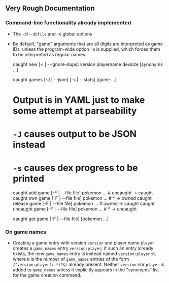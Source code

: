 ## Very Rough Documentation

### Command-line functionality already implemented

- The `-D`/`--dbfile` and `-G` global options
- By default, "game" arguments that are all digits are interpreted as game IDs,
  unless the program-wide option `-G` is supplied, which forces them to be
  interpreted as regular names.

    caught new [-i | --ignore-dups] version playername dexsize [synonyms ...]

    caught games [-J | --json] [-s | --stats] [game ...]
    # Output is in YAML just to make some attempt at parseability
    # `-J` causes output to be JSON instead
    # `-s` causes dex progress to be printed

    caught add      game [-F | --file file] pokemon ...  # uncaught → caught
    caught own      game [-F | --file file] pokemon ...  # * → owned
    caught release  game [-F | --file file] pokemon ...  # owned → caught
    caught uncaught game [-F | --file file] pokemon ...  # * → uncaught

    caught get      game [-F | --file file] [pokemon ...]

### On game names

- Creating a game entry with version `version` and player name `player` creates
  a `game_names` entry `version:player`; if such an entry already exists, the
  new `game_names` entry is instead named `version:player:N`, where `N` is the
  number of `game_names` entries of the form `/^version:player(:.*)?$/` already
  present.  Neither `version` nor `player` is added to `game_names` unless it
  explicitly appears in the "synonyms" list for the game creation command.
